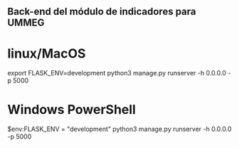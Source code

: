 ## Back-end del módulo de indicadores para UMMEG

# linux/MacOS
export FLASK_ENV=development
python3 manage.py runserver -h 0.0.0.0 -p 5000

# Windows PowerShell
$env:FLASK_ENV = "development"
python3 manage.py runserver -h 0.0.0.0 -p 5000